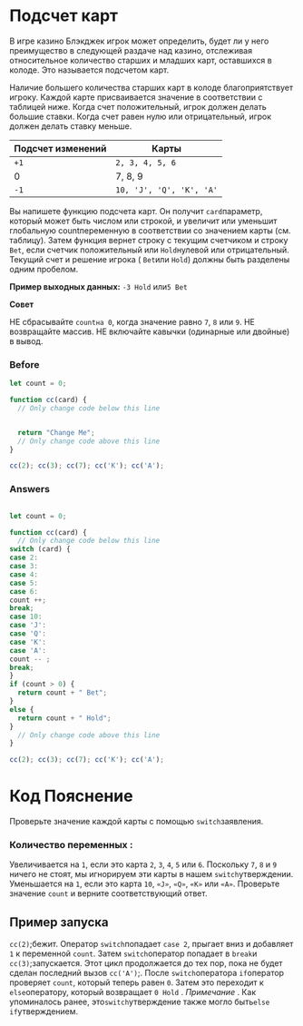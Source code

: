 # Подсчет карт
В игре казино Блэкджек игрок может определить, будет ли у него преимущество в следующей раздаче над казино, отслеживая относительное количество старших и младших карт, оставшихся в колоде. Это называется подсчетом карт.

Наличие большего количества старших карт в колоде благоприятствует игроку. Каждой карте присваивается значение в соответствии с таблицей ниже. Когда счет положительный, игрок должен делать большие ставки. Когда счет равен нулю или отрицательный, игрок должен делать ставку меньше.

| Подсчет изменений |	Карты |
|-------------------|-------|
| `+1` |	`2, 3, 4, 5, 6 `| 
| 0 |	7, 8, 9 |
|` -1 `|	`10, 'J', 'Q', 'К', 'А'` |

Вы напишете функцию подсчета карт. Он получит `card`параметр, который может быть числом или строкой, и увеличит или уменьшит глобальную countпеременную в соответствии со значением карты (см. таблицу). Затем функция вернет строку с текущим счетчиком и строку `Bet`, если счетчик положительный или `Hold`нулевой или отрицательный. Текущий счет и решение игрока ( `Bet`или `Hold`) должны быть разделены одним пробелом.

**Пример выходных данных:** `-3 Hold` или`5 Bet`

**Совет**

НЕ сбрасывайте `countна 0`, когда значение равно `7`, `8` или `9`.
НЕ возвращайте массив.
НЕ включайте кавычки (одинарные или двойные) в вывод.

### Before

```javascript
let count = 0;

function cc(card) {
  // Only change code below this line


  return "Change Me";
  // Only change code above this line
}

cc(2); cc(3); cc(7); cc('K'); cc('A');
```
### Answers

```javascript

let count = 0;

function cc(card) {
  // Only change code below this line
switch (card) {
case 2:
case 3:
case 4:
case 5:
case 6:
count ++;
break;
case 10:
case 'J':
case 'Q':
case 'K':
case 'A':
count -- ;
break;
}
if (count > 0) {
  return count + " Bet";
}
else {
  return count + " Hold";
}
  // Only change code above this line
}

cc(2); cc(3); cc(7); cc('K'); cc('A');
```
# Код Пояснение
Проверьте значение каждой карты с помощью `switch`заявления.
### Количество переменных :
Увеличивается на `1`, если это карта `2`, `3`, `4`, `5` или `6`.
Поскольку `7`, `8` и `9` ничего не стоят, мы игнорируем эти карты в нашем `switch`утверждении.
Уменьшается на `1`, если это карта `10`, `«J»`, `«Q»`, `«K»` или `«A»`.
Проверьте значение `count` и верните соответствующий ответ.
## Пример запуска

`cc(2)`;бежит.
Оператор `switch`попадает `case 2`, прыгает вниз и добавляет `1` к переменной `count`.
Затем `switch`оператор попадает в `break`и `cc(3)`;запускается.
Этот цикл продолжается до тех пор, пока не будет сделан последний вызов `cc('A')`;.
После `switch`оператора `if`оператор проверяет `count`, который теперь равен `0`.
Затем это переходит к `else`оператору, который возвращает `0 Hold` .
_Примечание_ . Как упоминалось ранее, это`switch`утверждение также могло быть`else if`утверждением.
